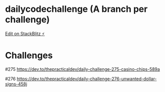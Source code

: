# dailycodechallenge (A branch per challenge)

[Edit on StackBlitz ⚡️](https://stackblitz.com/edit/dailycodechallenge)

# Challenges
#275
https://dev.to/thepracticaldev/daily-challenge-275-casino-chips-589a

#276
https://dev.to/thepracticaldev/daily-challenge-276-unwanted-dollar-signs-458j
